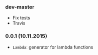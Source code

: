 ### dev-master

* Fix tests
* Travis

### 0.0.1 (10.11.2015)

* `Lambda`: generator for lambda functions
